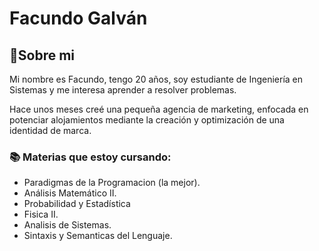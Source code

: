 # Facundo Galván

## 📌Sobre mi 

Mi nombre es Facundo, tengo 20 años, soy estudiante de Ingeniería en Sistemas y me interesa aprender a resolver problemas.

Hace unos meses creé una pequeña agencia de marketing, enfocada en potenciar alojamientos mediante la creación y optimización de una identidad de marca.

### 📚 Materias que estoy cursando:
- Paradigmas de la Programacion (la mejor).
- Análisis Matemático II.
- Probabilidad y Estadística
- Fisica II.
- Analisis de Sistemas.
- Sintaxis y Semanticas del Lenguaje.